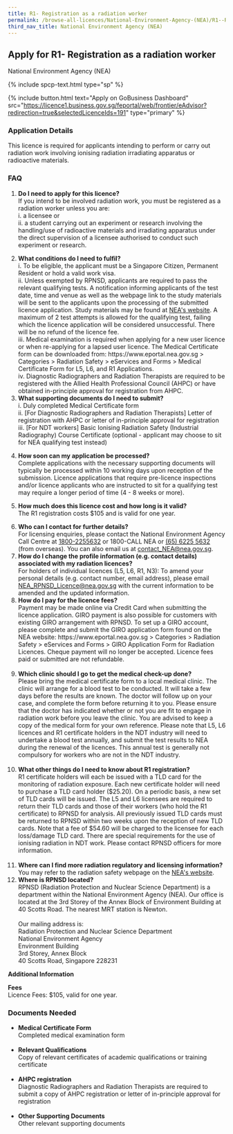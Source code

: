 ```yaml
---
title: R1- Registration as a radiation worker
permalink: /browse-all-licences/National-Environment-Agency-(NEA)/R1--Registration-as-a-radiation-worker
third_nav_title: National Environment Agency (NEA)
---
```


## Apply for R1- Registration as a radiation worker

National Environment Agency (NEA)

{% include spcp-text.html type="sp" %}

{% include button.html text="Apply on GoBusiness Dashboard" src="https://licence1.business.gov.sg/feportal/web/frontier/eAdvisor?redirection=true&selectedLicenceIds=191" type="primary" %}

### Application Details

<p>This licence is required for applicants intending to perform or carry out radiation work involving ionising radiation irradiating apparatus or radioactive materials.</p>
<h3>FAQ</h3>
<ol>
<li>
<p><strong>Do I need to apply for this licence?</strong><br />If you intend to be involved radiation work, you must be registered as a radiation worker unless you are:<br />i. a licensee or<br />ii. a student carrying out an experiment or research involving the handling/use of radioactive materials and irradiating apparatus under the direct supervision of a licensee authorised to conduct such experiment or research.</p>
</li>
<li><strong>What conditions do I need to fulfil?<br /></strong>i. To be eligible, the applicant must be a Singapore Citizen, Permanent Resident or hold a valid work visa.<br />ii. Unless exempted by RPNSD, applicants are required to pass the relevant qualifying tests. A notification informing applicants of the test date, time and venue as well as the webpage link to the study materials will be sent to the applicants upon the processing of the submitted licence application. Study materials may be found at <a href="http://www.nea.gov.sg/anti-pollution-radiation-protection/radiation-protection/radiation-protection-services" target="_blank" rel="noopener">NEA's website</a>.  A maximum of 2 test attempts is allowed for the qualifying test, failing which the licence application will be considered unsuccessful. There will be no refund of the licence fee.<br />iii. Medical examination is required when applying for a new user licence or when re-applying for a lapsed user licence. The Medical Certificate form can be downloaded from: https://www.eportal.nea.gov.sg > Categories > Radiation Safety > eServices and Forms > Medical Certificate Form for L5, L6, and R1 Applications.<br />iv. Diagnostic Radiographers and Radiation Therapists are required to be registered with the Allied Health Professional Council (AHPC) or have obtained in-principle approval for registration from AHPC.</li>
<li><strong>What supporting documents do I need to submit?</strong><br />i. Duly completed Medical Certificate form<br />ii. [For Diagnostic Radiographers and Radiation Therapists] Letter of registration with AHPC or letter of in-principle approval for registration<br />iii. [For NDT workers] Basic Ionising Radiation Safety (Industrial Radiography) Course Certificate (optional - applicant may choose to sit for NEA qualifying test instead)</li>
<li>
<p><strong>How soon can my application be processed?</strong><br />Complete applications with the necessary supporting documents will typically be processed within 10 working days upon reception of the submission. Licence applications that require pre-licence inspections and/or licence applicants who are instructed to sit for a qualifying test may require a longer period of time (4 - 8 weeks or more).</p>
</li>
<li>
<p><strong>How much does this licence cost and how long is it valid?</strong><br />The R1 registration costs $105 and is valid for one year.</p>
</li>
<li><strong>Who can I contact for further details?</strong><br />For licensing enquiries, please contact the National Environment Agency Call Centre at <a href="tel:18002255632" target="_blank" rel="noopener">1800-2255632</a> or 1800-CALL NEA or <a href="tel:6562255632" target="_blank" rel="noopener">(65) 6225 5632</a> (from overseas). You can also email us at <a href="mailto:contact_NEA@nea.gov.sg" target="_blank" rel="noopener">contact_NEA@nea.gov.sg</a>.<strong><br /></strong></li>
<li><strong>How do I change the profile information (e.g. contact details) associated with my radiation licences?</strong><br />For holders of individual licences (L5, L6, R1, N3): To amend your personal details (e.g. contact number, email address), please email <a href="mailto:NEA_RPNSD_Licence@nea.gov.sg" target="_blank" rel="noopener">NEA_RPNSD_Licence@nea.gov.sg</a> with the current information to be amended and the updated information.</li>
<li><strong>How do I pay for the licence fees?<br /></strong>Payment may be made online via Credit Card when submitting the licence application. GIRO payment is also possible for customers with existing GIRO arrangement with RPNSD. To set up a GIRO account, please complete and submit the GIRO application form found on the NEA website: https://www.eportal.nea.gov.sg > Categories > Radiation Safety > eServices and Forms > GIRO Application Form for Radiation Licences. Cheque payment will no longer be accepted. Licence fees paid or submitted are not refundable.<br /><br /></li>
<li><strong>Which clinic should I go to get the medical check-up done?<br /></strong>Please bring the medical certificate form to a local medical clinic. The clinic will arrange for a blood test to be conducted. It will take a few days before the results are known. The doctor will follow up on your case, and complete the form before returning it to you. Please ensure that the doctor has indicated whether or not you are fit to engage in radiation work before you leave the clinic. You are advised to keep a copy of the medical form for your own reference. Please note that L5, L6 licences and R1 certificate holders in the NDT industry will need to undertake a blood test annually, and submit the test results to NEA during the renewal of the licences. This annual test is generally not compulsory for workers who are not in the NDT industry.<br /><br /></li>
<li><strong>What other things do I need to know about R1 registration?<br /></strong>R1 certificate holders will each be issued with a TLD card for the monitoring of radiation exposure. Each new certificate holder will need to purchase a TLD card holder ($25.20). On a periodic basis, a new set of TLD cards will be issued. The L5 and L6 licensees are required to return their TLD cards and those of their workers (who hold the R1 certificate) to RPNSD for analysis. All previously issued TLD cards must be returned to RPNSD within two weeks upon the reception of new TLD cards. Note that a fee of $54.60 will be charged to the licensee for each loss/damage TLD card. There are special requirements for the use of ionising radiation in NDT work. Please contact RPNSD officers for more information.<strong><br /><br /></strong></li>
<li><strong>Where can I find more radiation regulatory and licensing information?</strong><br />You may refer to the radiation safety webpage on the <a href="https://www.nea.gov.sg/our-services/radiation-safety" target="_blank" rel="noopener">NEA's website</a>.</li>
<li><strong>Where is RPNSD located?<br /></strong>RPNSD (Radiation Protection and Nuclear Science Department) is a department within the National Environment Agency (NEA). Our office is located at the 3rd Storey of the Annex Block of Environment Building at 40 Scotts Road. The nearest MRT station is Newton.<br /><br />Our mailing address is:<br />Radiation Protection and Nuclear Science Department<br />National Environment Agency<br />Environment Building<br />3rd Storey, Annex Block<br />40 Scotts Road, Singapore 228231<strong><br /></strong></li>
</ol>

**Additional Information**

<p><strong>Fees</strong><br />Licence Fees: $105, valid for one year.</p>

### Documents Needed

<ul>
<li><strong>Medical Certificate Form</strong><br />Completed medical examination form<br /><br /></li>
<li><strong>Relevant Qualifications</strong><br />Copy of relevant certificates of academic qualifications or training certificate<br /><br /></li>
<li><strong>AHPC registration</strong><br />Diagnostic Radiographers and Radiation Therapists are required to submit a copy of AHPC registration or letter of in-principle approval for registration<br /><strong><br /></strong></li>
<li><strong>Other Supporting Documents</strong><br />Other relevant supporting documents</li>
</ul>

